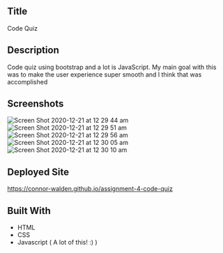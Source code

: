 ## Title
Code Quiz

## Description
Code quiz using bootstrap and a lot is JavaScript. My main goal with this was to make the user experience super smooth and I think that was accomplished
## Screenshots
![Screen Shot 2020-12-21 at 12 29 44 am](https://user-images.githubusercontent.com/20080981/102715219-c7cdc600-4323-11eb-94eb-579900d4488e.png)
![Screen Shot 2020-12-21 at 12 29 51 am](https://user-images.githubusercontent.com/20080981/102715225-ce5c3d80-4323-11eb-8dc1-f173ee7d67b0.png)
![Screen Shot 2020-12-21 at 12 29 56 am](https://user-images.githubusercontent.com/20080981/102715224-cc927a00-4323-11eb-9107-4168fcd1c0fe.png)
![Screen Shot 2020-12-21 at 12 30 05 am](https://user-images.githubusercontent.com/20080981/102715223-cbf9e380-4323-11eb-806a-48373d30078c.png)
![Screen Shot 2020-12-21 at 12 30 10 am](https://user-images.githubusercontent.com/20080981/102715221-cb614d00-4323-11eb-94d8-2dd7faebdf30.png)

## Deployed Site
https://connor-walden.github.io/assignment-4-code-quiz

## Built With
- HTML
- CSS
- Javascript ( A lot of this! :) )
